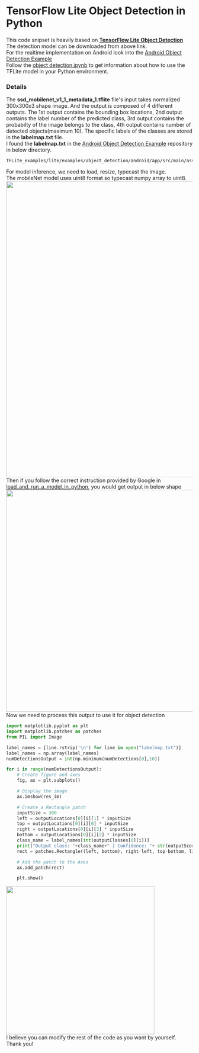 # TensorFlow Lite Object Detection in Python

This code snipset is heavily based on <b><a href="https://www.tensorflow.org/lite/examples/object_detection/overview#example_applications_and_guides">TensorFlow Lite Object Detection</a></b><br>
The detection model can be downloaded from above link.<br>
For the realtime implementation on Android look into the <a href="https://github.com/tensorflow/examples/tree/master/lite/examples/object_detection/android">Android Object Detection Example</a><br>
Follow the <a href="https://github.com/joonb14/TFLiteDetection/blob/main/object%20detection.ipynb">object detection.ipynb</a> to get information about how to use the TFLite model in your Python environment.<br>

### Details
The <b>ssd_mobilenet_v1_1_metadata_1.tflite</b> file's input takes normalized 300x300x3 shape image. And the output is composed of 4 different outputs. The 1st output contains the bounding box locations, 2nd output contains the label number of the predicted class, 3rd output contains the probabilty of the image belongs to the class, 4th output contains number of detected objects(maximum 10). The specific labels of the classes are stored in the <b>labelmap.txt</b> file.<br>
I found the <b>labelmap.txt</b> in the <a href="https://github.com/tensorflow/examples/tree/master/lite/examples/object_detection/android">Android Object Detection Example</a> repository in below directory.<br>
```
TFLite_examples/lite/examples/object_detection/android/app/src/main/assets
```
For model inference, we need to load, resize, typecast the image.<br>
The mobileNet model uses uint8 format so typecast numpy array to uint8.<br>
<img src="https://user-images.githubusercontent.com/30307587/110290738-75e93200-802e-11eb-92af-c3884b19f3bb.png" width=800px/><br>
Then if you follow the correct instruction provided by Google in <a href="https://www.tensorflow.org/lite/guide/inference#load_and_run_a_model_in_python">load_and_run_a_model_in_python</a>, you would get output in below shape<br>
<img src="https://user-images.githubusercontent.com/30307587/110290885-9f09c280-802e-11eb-9bec-52fec36e9beb.png" width=600px/><br>
Now we need to process this output to use it for object detection<br>

```python
import matplotlib.pyplot as plt
import matplotlib.patches as patches
from PIL import Image

label_names = [line.rstrip('\n') for line in open("labelmap.txt")]
label_names = np.array(label_names)
numDetectionsOutput = int(np.minimum(numDetections[0],10))

for i in range(numDetectionsOutput):
    # Create figure and axes
    fig, ax = plt.subplots()

    # Display the image
    ax.imshow(res_im)

    # Create a Rectangle patch
    inputSize = 300
    left = outputLocations[0][i][1] * inputSize
    top = outputLocations[0][i][0] * inputSize
    right = outputLocations[0][i][3] * inputSize
    bottom = outputLocations[0][i][2] * inputSize
    class_name = label_names[int(outputClasses[0][i])]
    print("Output class: "+class_name+" | Confidence: "+ str(outputScores[0][i]))
    rect = patches.Rectangle((left, bottom), right-left, top-bottom, linewidth=1, edgecolor='r', facecolor='none')

    # Add the patch to the Axes
    ax.add_patch(rect)

    plt.show()
```
<img src="https://user-images.githubusercontent.com/30307587/110291065-d37d7e80-802e-11eb-8935-a5354a20df59.png" width=400px/><br>
I believe you can modify the rest of the code as you want by yourself.<br>
Thank you!<br>
